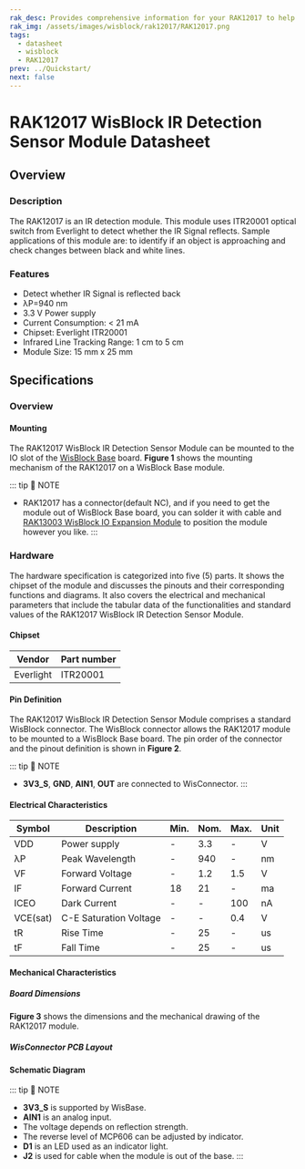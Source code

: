 ```yaml
---
rak_desc: Provides comprehensive information for your RAK12017 to help you use it. This information includes technical specifications, characteristics, and requirements, and it also discusses the device components.
rak_img: /assets/images/wisblock/rak12017/RAK12017.png
tags:
  - datasheet
  - wisblock
  - RAK12017
prev: ../Quickstart/
next: false
---
```


# RAK12017 WisBlock IR Detection Sensor Module Datasheet

## Overview

### Description

The RAK12017 is an IR detection module. This module uses ITR20001 optical switch from Everlight to detect whether the IR Signal reflects. Sample applications of this module are: to identify if an object is approaching and check changes between black and white lines.


### Features

- Detect whether IR Signal is reflected back
- λP=940&nbsp;nm
- 3.3&nbsp;V Power supply
- Current Consumption: < 21&nbsp;mA
- Chipset: Everlight ITR20001
- Infrared Line Tracking Range: 1&nbsp;cm to 5&nbsp;cm
- Module Size: 15&nbsp;mm x 25&nbsp;mm

## Specifications

### Overview

#### Mounting

The RAK12017 WisBlock IR Detection Sensor Module can be mounted to the IO slot of the [WisBlock Base](https://docs.rakwireless.com/Product-Categories/WisBlock/#wisblock-base) board. **Figure 1** shows the mounting mechanism of the RAK12017 on a WisBlock Base module.

<rk-img
  src="/assets/images/wisblock/rak12017/datasheet/mounting.png"
  width="60%"
  caption="RAK12017 WisBlock IR Detection Module Mounting"
/>

::: tip 📝 NOTE
- RAK12017 has a connector(default NC), and if you need to get the module out of WisBlock Base board, you can solder it with cable and [RAK13003 WisBlock IO Expansion Module](https://store.rakwireless.com/products/io-expansion-module-rak13003) to position the module however you like.
:::

### Hardware
The hardware specification is categorized into five (5) parts. It shows the chipset of the module and discusses the pinouts and their corresponding functions and diagrams. It also covers the electrical and mechanical parameters that include the tabular data of the functionalities and standard values of the RAK12017 WisBlock IR Detection Sensor Module.

####  Chipset

| Vendor    | Part number |
| --------- | ----------- |
| Everlight | ITR20001    |

#### Pin Definition

The RAK12017 WisBlock IR Detection Sensor Module comprises a standard WisBlock connector. The WisBlock connector allows the RAK12017 module to be mounted to a WisBlock Base board. The pin order of the connector and the pinout definition is shown in **Figure 2**.

::: tip 📝 NOTE
- **3V3_S**, **GND**, **AIN1**, **OUT** are connected to WisConnector.
:::

 <rk-img
  src="/assets/images/wisblock/rak12017/datasheet/RAK12017_Pinouts.svg"
  width="80%"
  caption="RAK12017 WisBlock IR Detection Module Pinout"
/>


#### Electrical Characteristics


| Symbol   | Description            | Min. | Nom. | Max. | Unit |
| -------- | ---------------------- | ---- | ---- | ---- | ---- |
| VDD      | Power supply           | -    | 3.3  | -    | V    |
| λP       | Peak Wavelength        | -    | 940  | -    | nm   |
| VF       | Forward Voltage        | -    | 1.2  | 1.5  | V    |
| IF       | Forward Current        | 18   | 21   | -    | ma   |
| ICEO     | Dark Current           | -    | -    | 100  | nA   |
| VCE(sat) | C-E Saturation Voltage | -    | -    | 0.4  | V    |
| tR       | Rise Time              | -    | 25   | -    | us   |
| tF       | Fall Time              | -    | 25   | -    | us   |

#### Mechanical Characteristics

##### Board Dimensions

**Figure 3** shows the dimensions and the mechanical drawing of the RAK12017 module.

 <rk-img
  src="/assets/images/wisblock/rak12017/datasheet/mechanical-drawing.png"
  width="60%"
  caption="RAK12017 WisBlock IR Detection Module Dimensions"
/>


##### WisConnector PCB Layout

<rk-img
  src="/assets/images/wisblock/rak12017/datasheet/pcb_footprint.png"
  width="100%"
  caption="WisConnector PCB Footprint and Recommendations"
/>


#### Schematic Diagram

<rk-img
  src="/assets/images/wisblock/rak12017/datasheet/schematic.png"
  width="75%"
  caption="WisConnector and RAK12017 Schematic"
/>

::: tip 📝 NOTE
- **3V3_S** is supported by WisBase.
- **AIN1** is an analog input.
- The voltage depends on reflection strength.
- The reverse level of MCP606 can be adjusted by indicator.
- **D1** is an LED used as an indicator light.
- **J2** is used for cable when the module is out of the base.
:::
​


